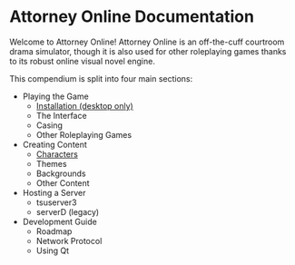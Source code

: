 # Attorney Online Documentation

Welcome to Attorney Online! Attorney Online is an off-the-cuff courtroom drama simulator, though it is also used for other roleplaying games thanks to its robust online visual novel engine.

This compendium is split into four main sections:
 
 - Playing the Game
   - [Installation (desktop only)](gameplay/install.md)
   - The Interface
   - Casing
   - Other Roleplaying Games
 - Creating Content
   - [Characters](authoring/characters.md)
   - Themes
   - Backgrounds
   - Other Content
 - Hosting a Server
   - tsuserver3
   - serverD (legacy)
 - Development Guide
   - Roadmap
   - Network Protocol
   - Using Qt
